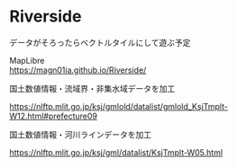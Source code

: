 # Riverside  

データがそろったらベクトルタイルにして遊ぶ予定  

MapLibre  
https://magn01ia.github.io/Riverside/  

国土数値情報・流域界・非集水域データを加工  

https://nlftp.mlit.go.jp/ksj/gmlold/datalist/gmlold_KsjTmplt-W12.html#prefecture09  

国土数値情報・河川ラインデータを加工  

https://nlftp.mlit.go.jp/ksj/gml/datalist/KsjTmplt-W05.html
